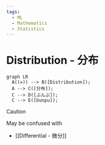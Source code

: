 ```yaml
---
tags:
  - ML
  - Mathematics
  - Statistics
---
```


# Distribution - 分布
``` mermaid
graph LR
  A((=)) --> B([Distribution]);
  A --> C([分布]);
  C --> D([ぶんぷ]);
  C --> E([bunpu]);
```
> [!CAUTION]
> May be confused with
>  - [[Differential - 微分]]
